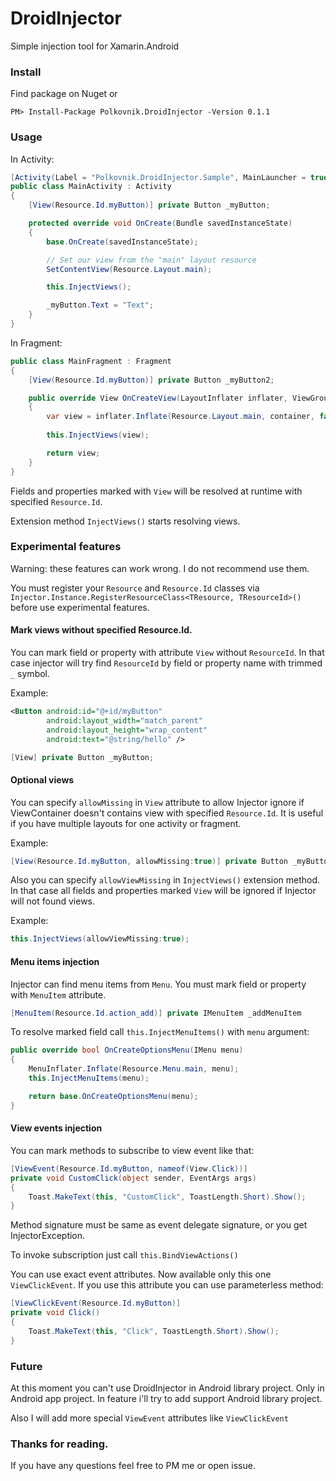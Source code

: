 # DroidInjector

Simple injection tool for Xamarin.Android

### Install 

Find package on Nuget or 

`PM> Install-Package Polkovnik.DroidInjector -Version 0.1.1`

### Usage

In Activity:

```csharp
[Activity(Label = "Polkovnik.DroidInjector.Sample", MainLauncher = true, Icon = "@mipmap/icon")]
public class MainActivity : Activity
{
    [View(Resource.Id.myButton)] private Button _myButton;

    protected override void OnCreate(Bundle savedInstanceState)
    {
        base.OnCreate(savedInstanceState);

        // Set our view from the "main" layout resource
        SetContentView(Resource.Layout.main);

        this.InjectViews();

        _myButton.Text = "Text";
    }
}
```

In Fragment:

```csharp
public class MainFragment : Fragment
{
    [View(Resource.Id.myButton)] private Button _myButton2;

    public override View OnCreateView(LayoutInflater inflater, ViewGroup container, Bundle savedInstanceState)
    {
        var view = inflater.Inflate(Resource.Layout.main, container, false);
        
        this.InjectViews(view);

        return view;
    }
}
```

Fields and properties marked with `View` will be resolved at runtime with specified `Resource.Id`. 

Extension method `InjectViews()` starts resolving views.


### Experimental features

Warning: these features can work wrong. I do not recommend use them.

You must register your `Resource` and `Resource.Id` classes via `Injector.Instance.RegisterResourceClass<TResource, TResourceId>()` before use experimental features.

#### Mark views without specified Resource.Id.

You can mark field or property with attribute `View` without `ResourceId`. In that case injector will try find `ResourceId` by field or property name with trimmed `_` symbol. 

Example:
```xml
<Button android:id="@+id/myButton" 
        android:layout_width="match_parent" 
        android:layout_height="wrap_content" 
        android:text="@string/hello" />
```

```csharp
[View] private Button _myButton;
```

#### Optional views

You can specify `allowMissing` in `View` attribute to allow Injector ignore if ViewContainer doesn't contains view with specified `Resource.Id`. It is useful if you have multiple layouts for one activity or fragment.

Example:
```csharp
[View(Resource.Id.myButton, allowMissing:true)] private Button _myButton2;
```

Also you can specify `allowViewMissing` in `InjectViews()` extension method. In that case all fields and properties marked `View` will be ignored if Injector will not found views.

Example:
```csharp
this.InjectViews(allowViewMissing:true);
```

#### Menu items injection

Injector can find menu items from `Menu`. You must mark field or property with `MenuItem` attribute. 
```csharp
[MenuItem(Resource.Id.action_add)] private IMenuItem _addMenuItem 
```

To resolve marked field call `this.InjectMenuItems()` with `menu` argument:
```csharp
public override bool OnCreateOptionsMenu(IMenu menu)
{
    MenuInflater.Inflate(Resource.Menu.main, menu);
    this.InjectMenuItems(menu);

    return base.OnCreateOptionsMenu(menu);
}
```

#### View events injection
You can mark methods to subscribe to view event like that:
```csharp
[ViewEvent(Resource.Id.myButton, nameof(View.Click))]
private void CustomClick(object sender, EventArgs args)
{
    Toast.MakeText(this, "CustomClick", ToastLength.Short).Show();
}
```

Method signature must be same as event delegate signature, or you get InjectorException. 

To invoke subscription just call `this.BindViewActions()`

You can use exact event attributes. Now available only this one `ViewClickEvent`.
If you use this attribute you can use parameterless method:

```csharp
[ViewClickEvent(Resource.Id.myButton)]
private void Click()
{
    Toast.MakeText(this, "Click", ToastLength.Short).Show();
}
```

### Future 
At this moment you can't use DroidInjector in Android library project. Only in Android app project. 
In feature i'll try to add support Android library project.

Also I will add more special `ViewEvent` attributes like `ViewClickEvent`

### Thanks for reading.

If you have any questions feel free to PM me or open issue.
